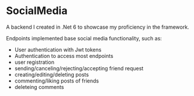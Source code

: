 # SocialMedia

A backend I created in .Net 6 to showcase my proficiency in the framework.

Endpoints implemented base social media functionality, such as:
  - User authentication with Jwt tokens
  - Authentication to access most endpoints
  - user registration
  - sending/canceling/rejecting/accepting friend request
  - creating/editing/deleting posts
  - commenting/liking posts of friends
  - deleteing comments
  
